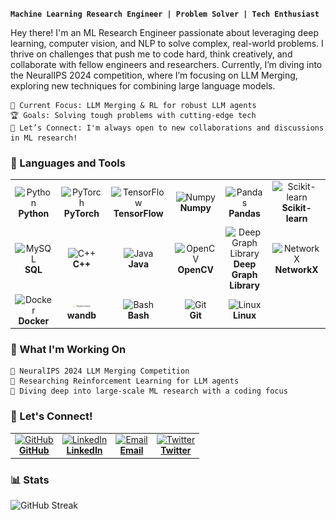 **`Machine Learning Research Engineer | Problem Solver | Tech Enthusiast`**

Hey there! I'm an ML Research Engineer passionate about leveraging deep learning, computer vision, and NLP to solve complex, real-world problems. I thrive on challenges that push me to code hard, think creatively, and collaborate with fellow engineers and researchers. Currently, I’m diving into the NeuralIPS 2024 competition, where I’m focusing on LLM Merging, exploring new techniques for combining large language models.

    🧠 Current Focus: LLM Merging & RL for robust LLM agents
    🏆 Goals: Solving tough problems with cutting-edge tech
    💬 Let’s Connect: I'm always open to new collaborations and discussions in ML research!

### 🧰 Languages and Tools

<table>
  <tr>
    <td align="center" width="150px">
      <img alt="Python" width="30px" src="https://cdn.jsdelivr.net/gh/devicons/devicon/icons/python/python-plain.svg" />
      <br /> <strong>Python</strong>
    </td>
    <td align="center" width="150px">
      <img alt="PyTorch" width="30px" src="https://cdn.jsdelivr.net/gh/devicons/devicon/icons/pytorch/pytorch-original.svg" />
      <br /> <strong>PyTorch</strong>
    </td>
    <td align="center" width="150px">
      <img alt="TensorFlow" width="30px" src="https://cdn.jsdelivr.net/gh/devicons/devicon/icons/tensorflow/tensorflow-original.svg" />
      <br /> <strong>TensorFlow</strong>
    </td>
    <td align="center" width="150px">
      <img alt="Numpy" width="30px" src="https://cdn.jsdelivr.net/gh/devicons/devicon/icons/numpy/numpy-original.svg" />
      <br /> <strong>Numpy</strong>
    </td>
    <td align="center" width="150px">
      <img alt="Pandas" width="30px" src="https://cdn.jsdelivr.net/gh/devicons/devicon/icons/pandas/pandas-original.svg" />
      <br /> <strong>Pandas</strong>
    </td>
    <td align="center" width="150px">
      <img alt="Scikit-learn" width="30px" src="https://raw.githubusercontent.com/valohai/ml-logos/d8dfb916e50a93a41f3b1ed2ca7bd3dbc77030a2/scikit-learn.svg" />
      <br /> <strong>Scikit-learn</strong>
    </td>
  </tr>

  <tr>
    <td align="center" width="150px">
      <img alt="MySQL" width="30px" src="https://cdn.jsdelivr.net/gh/devicons/devicon/icons/mysql/mysql-plain-wordmark.svg" />
      <br /> <strong>SQL</strong>
    </td>
    <td align="center" width="150px">
      <img alt="C++" width="30px" src="https://cdn.jsdelivr.net/gh/devicons/devicon/icons/cplusplus/cplusplus-original.svg" />
      <br /> <strong>C++</strong>
    </td>
    <td align="center" width="150px">
      <img alt="Java" width="30px" src="https://cdn.jsdelivr.net/gh/devicons/devicon/icons/java/java-original-wordmark.svg" />
      <br /> <strong>Java</strong>
    </td>
    <td align="center" width="150px">
      <img alt="OpenCV" width="30px" src="https://cdn.jsdelivr.net/gh/devicons/devicon/icons/opencv/opencv-original.svg" />
      <br /> <strong>OpenCV</strong>
    </td>
    <td align="center" width="150px">
      <img alt="Deep Graph Library" width="30px" src="http://data.dgl.ai/asset/logo.jpg" />
      <br /> <strong>Deep Graph Library</strong>
    </td>
    <td align="center" width="150px">
      <img alt="NetworkX" width="30px" src="https://cdn.jsdelivr.net/gh/devicons/devicon/icons/networkx/networkx-original-wordmark.svg" />
      <br /> <strong>NetworkX</strong>
    </td>
  </tr>

  <tr>
    <td align="center" width="150px">
      <img alt="Docker" width="30px" src="https://cdn.jsdelivr.net/gh/devicons/devicon/icons/docker/docker-original.svg" />
      <br /> <strong>Docker</strong>
    </td>
    <td align="center" width="150px">
      <img alt="WandB" width="30px" src="https://raw.githubusercontent.com/wandb/wandb/main/assets/logo-light.svg#gh-light-mode-only" />
      <br /> <strong>wandb</strong>
    </td>
    <td align="center" width="150px">
      <img alt="Bash" width="30px" src="https://cdn.jsdelivr.net/gh/devicons/devicon/icons/bash/bash-original.svg" />
      <br /> <strong>Bash</strong>
    </td>
    <td align="center" width="150px">
      <img alt="Git" width="30px" src="https://cdn.jsdelivr.net/gh/devicons/devicon/icons/git/git-original.svg" />
      <br /> <strong>Git</strong>
    </td>
    <td align="center" width="150px">
      <img alt="Linux" width="30px" src="https://cdn.jsdelivr.net/gh/devicons/devicon/icons/linux/linux-original.svg" />
      <br /> <strong>Linux</strong>
    </td>
  </tr>
</table>

### 🚀 What I'm Working On
    🏅 NeuralIPS 2024 LLM Merging Competition
    🤖 Researching Reinforcement Learning for LLM agents
    🔬 Diving deep into large-scale ML research with a coding focus


### 🌟 Let's Connect!
<table> <tr> <td align="center"> <a href="https://github.com/sushant-97" target="_blank"> <img alt="GitHub" width="40px" src="https://cdn.jsdelivr.net/gh/devicons/devicon/icons/github/github-original.svg" /> <br /> <strong>GitHub</strong> </a> </td> <td align="center"> <a href="https://www.linkedin.com/in/spargaonkar/" target="_blank"> <img alt="LinkedIn" width="40px" src="https://cdn.jsdelivr.net/gh/devicons/devicon/icons/linkedin/linkedin-original.svg" /> <br /> <strong>LinkedIn</strong> </a> </td> <td align="center"> <a href="mailto:sushant.pargaonkar97.com" target="_blank"> <img alt="Email" width="40px" src="https://cdn.jsdelivr.net/gh/devicons/devicon/icons/google/google-original.svg" /> <br /> <strong>Email</strong> </a> </td> <td align="center"> <a href="https://twitter.com/sushant_p18" target="_blank"> <img alt="Twitter" width="40px" src="https://cdn.jsdelivr.net/gh/devicons/devicon/icons/twitter/twitter-original.svg" /> <br /> <strong>Twitter</strong> </a> </td> </tr> </table>

### 📊 Stats

<!-- ![Sushant's Open Source GitHub stats](https://github-readme-stats.vercel.app/api?username=sushant-97&show_icons=true&theme=gruvbox) -->

![GitHub Streak](https://streak-stats.demolab.com/?user=sushant-97&theme=gruvbox&border_radius=4.5)
